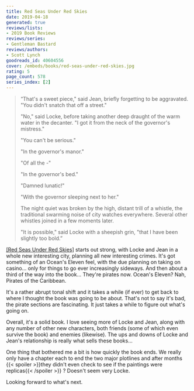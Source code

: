 ```yaml
---
title: Red Seas Under Red Skies
date: 2019-04-18
generated: true
reviews/lists:
- 2019 Book Reviews
reviews/series:
- Gentleman Bastard
reviews/authors:
- Scott Lynch
goodreads_id: 40604556
cover: /embeds/books/red-seas-under-red-skies.jpg
rating: 5
page_count: 578
series_index: [2]
---
```

>  “That's a sweet piece," said Jean, briefly forgetting to be aggravated. "You didn't snatch that off a street."  
>
>  "No," said Locke, before taking another deep draught of the warm water in the decanter. "I got it from the neck of the governor's mistress."  
>
>  "You can't be serious."  
>
>  "In the governor's manor."  
>
>  "Of all the -"  
>
>  "In the governor's bed."  
>
>  "Damned lunatic!"  
>
>  "With the governor sleeping next to her."  
>
>  The night quiet was broken by the high, distant trill of a whistle, the traditional swarming noise of city watches everywhere. Several other whistles joined in a few moments later.  
>
>  "It is possible," said Locke with a sheepish grin, "that I have been slightly too bold.”  

<!--more-->

[[Red Seas Under Red Skies]]() starts out strong, with Locke and Jean in a whole new interesting city, planning all new interesting crimes. It's got something of an Ocean's Eleven feel, with the due planning on taking on casino... only for things to go ever increasingly sideways. And then about a third of the way into the book... They're pirates now. Ocean's Eleven? Nah, Pirates of the Caribbean.  

It's a rather abrupt tonal shift and it takes a while (if ever) to get back to where I thought the book was going to be about. That's not to say it's bad, the pirate sections are fascinating. It just takes a while to figure out what's going on.  

Overall, it's a solid book. I love seeing more of Locke and Jean, along with any number of other new characters, both friends (some of which even survive the book) and enemies (likewise). The ups and downs of Locke and Jean's relationship is really what sells these books...  

One thing that bothered me a bit is how quickly the book ends. We really only have a chapter each to end the two major plotlines and after months  {{< spoiler >}}they didn't even check to see if the paintings were replicas{{< /spoiler >}}  ? Doesn't seem very Locke.  

Looking forward to what's next.